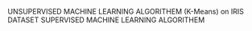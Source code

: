  UNSUPERVISED MACHINE LEARNING ALGORITHEM (K-Means) on IRIS DATASET
 SUPERVISED MACHINE LEARNING ALGORITHEM 
